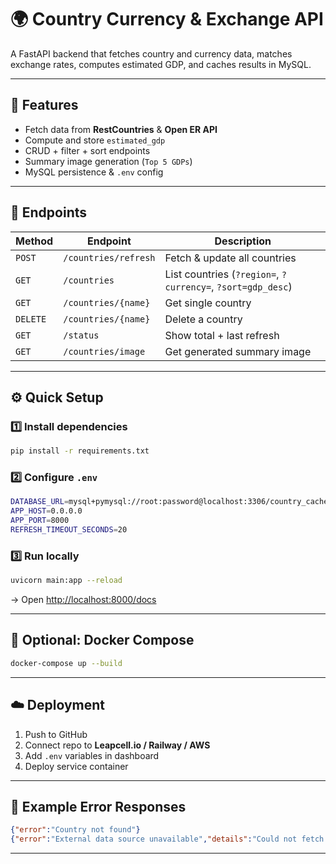 # 🌍 Country Currency & Exchange API

A FastAPI backend that fetches country and currency data, matches exchange rates, computes estimated GDP, and caches results in MySQL.

---

## 🚀 Features

* Fetch data from **RestCountries** & **Open ER API**
* Compute and store `estimated_gdp`
* CRUD + filter + sort endpoints
* Summary image generation (`Top 5 GDPs`)
* MySQL persistence & `.env` config

---

## 🧩 Endpoints

| Method   | Endpoint             | Description                                                 |
| -------- | -------------------- | ----------------------------------------------------------- |
| `POST`   | `/countries/refresh` | Fetch & update all countries                                |
| `GET`    | `/countries`         | List countries (`?region=`, `?currency=`, `?sort=gdp_desc`) |
| `GET`    | `/countries/{name}`  | Get single country                                          |
| `DELETE` | `/countries/{name}`  | Delete a country                                            |
| `GET`    | `/status`            | Show total + last refresh                                   |
| `GET`    | `/countries/image`   | Get generated summary image                                 |

---

## ⚙️ Quick Setup

### 1️⃣ Install dependencies

```bash
pip install -r requirements.txt
```

### 2️⃣ Configure `.env`

```bash
DATABASE_URL=mysql+pymysql://root:password@localhost:3306/country_cache
APP_HOST=0.0.0.0
APP_PORT=8000
REFRESH_TIMEOUT_SECONDS=20
```

### 3️⃣ Run locally

```bash
uvicorn main:app --reload
```

→ Open [http://localhost:8000/docs](http://localhost:8000/docs)

---

## 🐳 Optional: Docker Compose

```bash
docker-compose up --build
```

---

## ☁️ Deployment

1. Push to GitHub
2. Connect repo to **Leapcell.io / Railway / AWS**
3. Add `.env` variables in dashboard
4. Deploy service container

---

## 🧾 Example Error Responses

```json
{"error":"Country not found"}
{"error":"External data source unavailable","details":"Could not fetch data from restcountries.com"}
```

---




